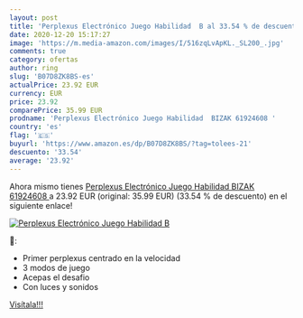 ```yaml
---
layout: post
title: 'Perplexus Electrónico Juego Habilidad  B al 33.54 % de descuento'
date: 2020-12-20 15:17:27
image: 'https://m.media-amazon.com/images/I/516zqLvApKL._SL200_.jpg'
comments: true
category: ofertas
author: ring
slug: 'B07D8ZK8BS-es'
actualPrice: 23.92 EUR
currency: EUR
price: 23.92
comparePrice: 35.99 EUR
prodname: 'Perplexus Electrónico Juego Habilidad  BIZAK 61924608 '
country: 'es'
flag: '🇪🇸'
buyurl: 'https://www.amazon.es/dp/B07D8ZK8BS/?tag=tolees-21'
descuento: '33.54'
average: '23.92'
---
```


Ahora mismo tienes [Perplexus Electrónico Juego Habilidad  BIZAK 61924608 ](https://www.amazon.es/dp/B07D8ZK8BS/?tag=tolees-21) a 23.92 EUR (original: 35.99 EUR) (33.54 %  de descuento) en el siguiente enlace!

[![Perplexus Electrónico Juego Habilidad  B](https://m.media-amazon.com/images/I/516zqLvApKL._SL200_.jpg)](https://www.amazon.es/dp/B07D8ZK8BS/?tag=tolees-21)

🔎:

- Primer perplexus centrado en la velocidad
- 3 modos de juego
- Acepas el desafio
- Con luces y sonidos

[Visítala!!!](https://www.amazon.es/dp/B07D8ZK8BS/?tag=tolees-21)
